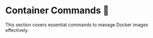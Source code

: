 # Container Commands 📄

This section covers essential commands to manage Docker images effectively.

